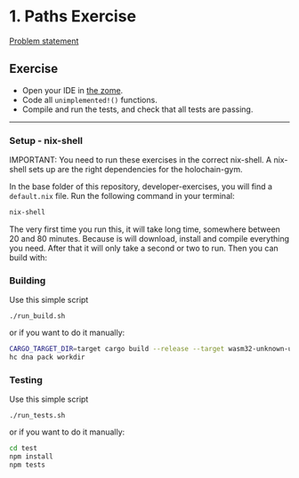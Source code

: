 # 1. Paths Exercise

[Problem statement](https://holochain-gym.github.io/developers/intermediate/paths/)

## Exercise

- Open your IDE in [the zome](/intermediate/1.paths/zomes/exercise).
- Code all `unimplemented!()` functions.
- Compile and run the tests, and check that all tests are passing.

---

### Setup - nix-shell
IMPORTANT: You need to run these exercises in the correct nix-shell.
A nix-shell sets up are the right dependencies for the holochain-gym.

In the base folder of this repository, developer-exercises, you will find
a `default.nix` file. Run the following command in your terminal:

```bash
nix-shell
```
The very first time you run this, it will take long time, somewhere between 20 and 80 minutes.
Because is will download, install and compile everything you need. After that it will only take a second or two to run.
Then you can build with:

### Building

Use this simple script
```
./run_build.sh
```
or if you want to do it manually:

```bash
CARGO_TARGET_DIR=target cargo build --release --target wasm32-unknown-unknown
hc dna pack workdir
```

### Testing

Use this simple script
```
./run_tests.sh
```
or if you want to do it manually:

```bash
cd test
npm install
npm tests
```
